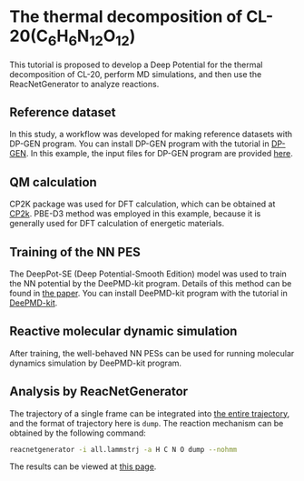 # The thermal decomposition of CL-20(C<sub>6</sub>H<sub>6</sub>N<sub>12</sub>O<sub>12</sub>)

This tutorial is proposed to develop a Deep Potential for the thermal decomposition of CL-20, perform MD simulations, and then use the ReacNetGenerator to analyze reactions.  

## Reference dataset

In this study, a workflow was developed for making reference datasets with DP-GEN program. <!-- The details of each module in the workflow are given in paper(...) -->
You can install DP-GEN program with the tutorial in [DP-GEN](https://github.com/deepmodeling/dpgen). In this example, the input files for DP-GEN program are provided [here](https://github.com/tongzhugroup/NNREAX/blob/cbb5cbf3eb3b89919ee555147427e071c012f37a/cl20/cl20_v1.yaml).

## QM calculation

CP2K package was used for DFT calculation, which can be obtained at [CP2k](https://github.com/cp2k/cp2k). PBE-D3 method was employed in this example, because it is generally used for DFT calculation of energetic materials.

## Training of the NN PES

The DeepPot-SE (Deep Potential-Smooth Edition) model was used to train the NN potential by the DeePMD-kit program. Details of this method can be found in [the paper](https://www.sciencedirect.com/science/article/pii/S0010465518300882).
You can install DeePMD-kit program with the tutorial in [DeePMD-kit](https://github.com/deepmodeling/deepmd-kit).

## Reactive molecular dynamic simulation

After training, the well-behaved NN PESs can be used for running molecular dynamics simulation by DeePMD-kit program. 

## Analysis by ReacNetGenerator

The trajectory of a single frame can be integrated into [the entire trajectory](https://github.com/tongzhugroup/TRAJREAX/blob/f10a5c2cab77d3f3b659d9dd08256ae7b27c2820/cl20/cl20.lammpstrj), and the format of trajectory here is `dump`. The reaction mechanism can be obtained by the following command:

```sh
reacnetgenerator -i all.lammstrj -a H C N O dump --nohmm
```

The results can be viewed at [this page](/report.html?jdata=https://cdn.jsdelivr.net/gh/tongzhugroup/TRAJREAX@f10a5c2cab77d3f3b659d9dd08256ae7b27c2820/cl20/cl20.json&).
